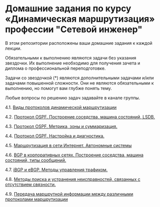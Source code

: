 # Домашние задания по курсу «Динамическая маршрутизация» профессии "Сетевой инженер"

В этом репозитории расположены ваши домашние задания к каждой лекции. 

Обязательными к выполнению являются задачи без указания звездочки. Их выполнение необходимо для получения зачета и диплома о профессиональной переподготовке.

Задачи со звездочкой (*) являются дополнительными задачами и/или задачами повышенной сложности. Они не являются обязательными к выполнению, но помогут вам глубже понять тему.

Любые вопросы по решению задач задавайте в канале группы.

4.1. [Виды протоколов динамической маршрутизации](https://github.com/netology-code/drut-homeworks/blob/main/4-01.md)

4.2. [Протокол OSPF. Построение соседства, машина состояний, LSDB.](https://github.com/netology-code/drut-homeworks/blob/main/4-02/4-02.md)

4.3. [Протокол OSPF. Метрика, зоны и суммаризация.](https://github.com/netology-code/drut-homeworks/blob/main/4-03/4-03.md)

4.4. [Протокол OSPF. Настройка и диагностика.](https://github.com/netology-code/drut-homeworks/blob/main/4-04/4-04.md)

4.5. [Маршрутизация в сети Интернет. Автономные системы](https://github.com/netology-code/drut-homeworks/blob/main/4-05.md)

4.6. [BGP в корпоративных сетях. Построение соседства, машина состояний, типы сообщений.](https://github.com/netology-code/drut-homeworks/blob/main/4-06.md)

4.7. [iBGP и eBGP. Методы управления трафиком.]()

4.8. [Методы поиска и устранения неисправностей, связанных с отсутствием связности.]()

4.9. [Передача маршрутной информации между различными протоколами маршрутизации](https://github.com/netology-code/drut-homeworks/blob/main/4-09.md)
